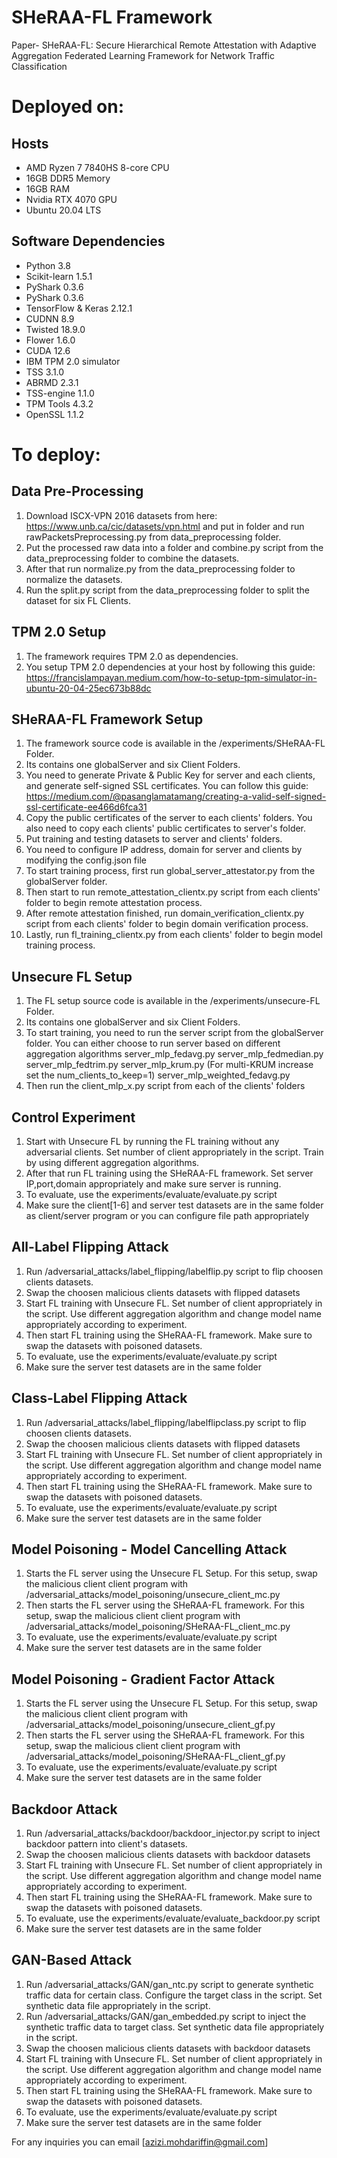 # SHeRAA-FL Framework
Paper- SHeRAA-FL: Secure Hierarchical Remote Attestation with Adaptive Aggregation Federated Learning Framework for Network Traffic Classification

# Deployed on:
## Hosts
* AMD Ryzen 7 7840HS 8-core CPU
* 16GB DDR5 Memory
* 16GB RAM
* Nvidia RTX 4070 GPU
* Ubuntu 20.04 LTS 

## Software Dependencies
* Python 3.8
* Scikit-learn 1.5.1
* PyShark 0.3.6
* PyShark 0.3.6
* TensorFlow & Keras 2.12.1
* CUDNN 8.9
* Twisted 18.9.0
* Flower 1.6.0 
* CUDA 12.6
* IBM TPM 2.0 simulator
* TSS 3.1.0
* ABRMD 2.3.1
* TSS-engine 1.1.0
* TPM Tools 4.3.2
* OpenSSL 1.1.2

# To deploy:
## Data Pre-Processing
1. Download ISCX-VPN 2016 datasets from here: https://www.unb.ca/cic/datasets/vpn.html and put in folder and run rawPacketsPreprocessing.py from data_preprocessing folder.
2. Put the processed raw data into a folder and combine.py script from the data_preprocessing folder to combine the datasets.
4. After that run normalize.py from the data_preprocessing folder to normalize the datasets.
3. Run the split.py script from the data_preprocessing folder to split the dataset for six FL Clients.

## TPM 2.0 Setup
1. The framework requires TPM 2.0 as dependencies.
2. You setup TPM 2.0 dependencies at your host by following this guide: https://francislampayan.medium.com/how-to-setup-tpm-simulator-in-ubuntu-20-04-25ec673b88dc

## SHeRAA-FL Framework Setup
1. The framework source code is available in the /experiments/SHeRAA-FL Folder.
2. Its contains one globalServer and six Client Folders.
3. You need to generate Private & Public Key for server and each clients, and generate self-signed SSL certificates. You can follow this guide: https://medium.com/@pasanglamatamang/creating-a-valid-self-signed-ssl-certificate-ee466d6fca31
4. Copy the public certificates of the server to each clients' folders. You also need to copy each clients' public certificates to server's folder.
5. Put training and testing datasets to server and clients' folders.
6. You need to configure IP address, domain for server and clients by modifying the config.json file
7. To start training process, first run global_server_attestator.py from the globalServer folder.
8. Then start to run remote_attestation_clientx.py script from each clients' folder to begin remote attestation process.
9. After remote attestation finished, run domain_verification_clientx.py script from each clients' folder to begin domain verification process.
10. Lastly, run fl_training_clientx.py from each clients' folder to begin model training process.

## Unsecure FL Setup
1. The FL setup source code is available in the /experiments/unsecure-FL Folder.
2. Its contains one globalServer and six Client Folders.
3. To start training, you need to run the server script from the globalServer folder. You can either choose to run server based on different aggregation algorithms 
	server_mlp_fedavg.py
	server_mlp_fedmedian.py
	server_mlp_fedtrim.py
	server_mlp_krum.py (For multi-KRUM increase set the num_clients_to_keep=1)
	server_mlp_weighted_fedavg.py
4. Then run the client_mlp_x.py script from each of the clients' folders

## Control Experiment
1. Start with Unsecure FL by running the FL training without any adversarial clients. Set number of client appropriately in the script. Train by using different aggregation algorithms.
2. After that run FL training using the SHeRAA-FL framework. Set server IP,port,domain appropriately and make sure server is running.
3. To evaluate, use the experiments/evaluate/evaluate.py script
4. Make sure the client[1-6] and server test datasets are in the same folder as client/server program or you can configure file path appropriately

## All-Label Flipping Attack
1. Run /adversarial_attacks/label_flipping/labelflip.py script to flip choosen clients datasets.
2. Swap the choosen malicious clients datasets with flipped datasets
3. Start FL training with Unsecure FL. Set number of client appropriately in the script. Use different aggregation algorithm and change model name appropriately according to experiment.
4. Then start FL training using the SHeRAA-FL framework. Make sure to swap the datasets with poisoned datasets.
5. To evaluate, use the experiments/evaluate/evaluate.py script
6. Make sure the server test datasets are in the same folder

## Class-Label Flipping Attack
1. Run /adversarial_attacks/label_flipping/labelflipclass.py script to flip choosen clients datasets.
2. Swap the choosen malicious clients datasets with flipped datasets
3. Start FL training with Unsecure FL. Set number of client appropriately in the script. Use different aggregation algorithm and change model name appropriately according to experiment.
4. Then start FL training using the SHeRAA-FL framework. Make sure to swap the datasets with poisoned datasets.
5. To evaluate, use the experiments/evaluate/evaluate.py script
6. Make sure the server test datasets are in the same folder

## Model Poisoning - Model Cancelling Attack
1. Starts the FL server using the Unsecure FL Setup. For this setup, swap the malicious client client program with /adversarial_attacks/model_poisoning/unsecure_client_mc.py
2. Then starts the FL server using the SHeRAA-FL framework. For this setup, swap the malicious client client program with /adversarial_attacks/model_poisoning/SHeRAA-FL_client_mc.py
3. To evaluate, use the experiments/evaluate/evaluate.py script
4. Make sure the server test datasets are in the same folder

## Model Poisoning - Gradient Factor Attack
1. Starts the FL server using the Unsecure FL Setup. For this setup, swap the malicious client client program with /adversarial_attacks/model_poisoning/unsecure_client_gf.py
2. Then starts the FL server using the SHeRAA-FL framework. For this setup, swap the malicious client client program with /adversarial_attacks/model_poisoning/SHeRAA-FL_client_gf.py
3. To evaluate, use the experiments/evaluate/evaluate.py script
4. Make sure the server test datasets are in the same folder

## Backdoor Attack
1. Run /adversarial_attacks/backdoor/backdoor_injector.py script to inject backdoor pattern into client's datasets.
2. Swap the choosen malicious clients datasets with backdoor datasets
3. Start FL training with Unsecure FL. Set number of client appropriately in the script. Use different aggregation algorithm and change model name appropriately according to experiment.
4. Then start FL training using the SHeRAA-FL framework. Make sure to swap the datasets with poisoned datasets.
5. To evaluate, use the experiments/evaluate/evaluate_backdoor.py script
6. Make sure the server test datasets are in the same folder

## GAN-Based Attack
1. Run /adversarial_attacks/GAN/gan_ntc.py script to generate synthetic traffic data for certain class. Configure the target class in the script. Set synthetic data file appropriately in the script.
2. Run /adversarial_attacks/GAN/gan_embedded.py script to inject the synthetic traffic data to target class. Set synthetic data file appropriately in the script.
3. Swap the choosen malicious clients datasets with backdoor datasets
4. Start FL training with Unsecure FL. Set number of client appropriately in the script. Use different aggregation algorithm and change model name appropriately according to experiment.
5. Then start FL training using the SHeRAA-FL framework. Make sure to swap the datasets with poisoned datasets.
6. To evaluate, use the experiments/evaluate/evaluate.py script
7. Make sure the server test datasets are in the same folder

For any inquiries you can email [azizi.mohdariffin@gmail.com]